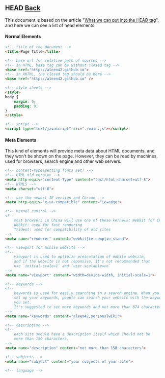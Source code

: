 ## HEAD [Back](./../HTML.md)

This document is based on the article "[What we can put into the HEAD tag](https://github.com/joshbuchea/HEAD)", and here we can see a list of head elements.

#### Normal Elements

```html
<!-- title of the document -->
<title>Page Title</title>

<!-- base url for relative path of sources -->
<!-- in HTML, base tag can be without closed tag -->
<base href="http://aleen42.github.io">
<!-- in XHTML, the closed tag should be here -->
<base href="http://aleen42.github.io" />

<!-- style sheets -->
<style>
body {
    margin: 0; 
    padding: 0;
}
</style>

<!-- script -->
<script type="text/javascript" src="./main.js"></script>
```

#### Meta Elements

This kind of elements will provide meta data about HTML documents, and they won't be shown on the page. However, they can be read by machines, used for browsers, search engine and other web servers.

```html
<!-- content-type(setting fonts set) -->
<!-- HTML old version -->
<meta http-equiv="content-Type" content="text/html;charset=utf-8">
<!-- HTML5 -->
<meta charset="utf-8">

<!-- use the newest IE version and Chrome -->
<meta http-equiv="x-ua-compatible" content="ie=edge">

<!-- kernel control -->
<!-- 
    most browsers in China will use one of these kernels: Webkit for Chrome or Trident for IE.
    Webkit: used for fast rendering
    Trident: used for compatibility of old sites
-->
<meta name="renderer" content="webkit|ie-comp|ie_stand">

<!-- viewport for mobile website -->
<!--
    viewport is used to optimize presentation of mobile website, 
    and if the website is not reponsive, it's not recommended that 
    use `initial-scale=1` and `user-scalable=no`
-->
<meta name="viewport" content="width=device-width, initial-scale=1">

<!-- keywords -->
<!--
    keywords is used for easily searching in a search engine. When you
    set up your keywords, people can search your website with the keywords
    you set.
    It's suggested to set more keywords and not more than 874 characters.
-->
<meta name="keywords" content="aleen42,personalwiki">

<!-- description -->
<!--
    each site should have a description itself which should not be
    more than 150 characters.
-->
<meta name="description" content="not more than 150 characters">

<!-- subjects -->
<meta name="subject" content="your subjects of your site">

<!-- language -->
```